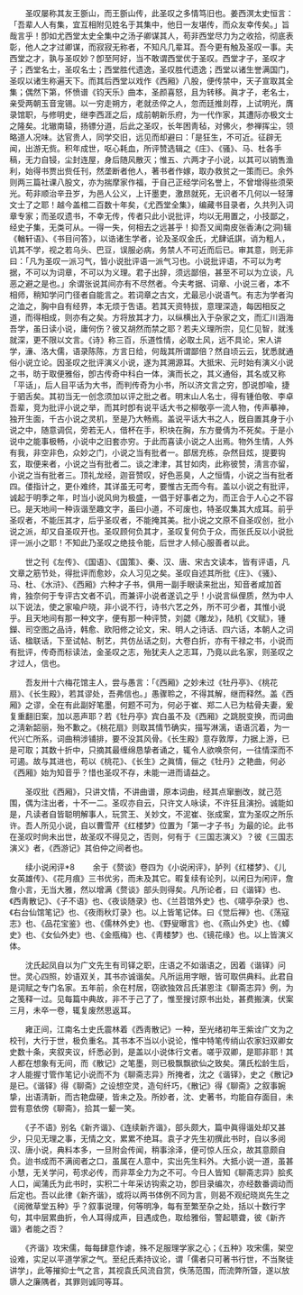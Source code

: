 <!-- { "loadSidebar": true } -->
　　圣叹屡称其友王斵山，而王斵山传，此圣叹之多情笃旧也。姜西溟太史恒言：「吾辈人人有集，宜互相附见姓名于其集中，他日一友堪传，而众友幸传矣。」旨哉言乎！卽如尤西堂太史全集中之汤子卿谋其人，苟非西堂尽力为之收拾，彻底表彰，他人之才过卿谋，而寂寂无称者，不知凡几辈耳。吾今更有触及圣叹一事。夫西堂之才，孰与圣叹妙？卽至阿好，当不敢谓西堂优于圣叹。西堂才子，圣叹才子；西堂名士，圣叹名士；西堂胜代遗逸，圣叹胜代遗逸；西堂以诸生誉满国门，圣叹以诸生称遍天下。而其后西堂以戏作《西厢》八股，便传禁中，天子宣取其全集；偶然下第，怀愤谱《钧天乐》曲本，圣颜喜怒，且为转移。眞才子，老名士，亲受两朝玉音宠锡。以一穷走朔方，老就丞倅之人，忽而廷推剡荐，上试明光，膺录馆职，与修明史，继李西涯之后，成前朝新乐府，为一代作家，其遭际亦极文士之隆矣。北辙南辕，扬镖分道，后此之圣叹，长年困靑毡，对佛火，参禅挥尘，领略道人况味。达官贵人，同学交旧，远见而却避曰：「是狂生，不可近。征辟无闻，出游无赀。积年成世，呕心耗血，所评赞选辑之《庄》、《骚》、马、杜各手稿，无力自锓，尘封连屋，身后随风散灭；惟五、六两才子小说，以其可以销售渔利，始得书贾出赀任刊，然垄断者他人，著书者作嫁，取办救贫之一策而已。余外则两三篇社课八股文，亦为揣摩家作福，于自己正经学问名誉上，不曾增得些须荣光。苟非顺治辛丑岁，为邑人公义，上讦墨吏，激昂就死，无识者不几何以一轻薄文士了之耶！越今盖棺二百数十年矣，《尤西堂全集》，编藏书目录者，久共列入词章专家；而圣叹遗书，不幸无传，传者只此小说批评，均以无用置之，小技鄙之，经史子集，无类可从。一得一失，何相去之远甚乎！抑吾又闻南皮张香涛(之洞)辑《輶轩语》、《书目问答》，以诰诸生学者，论及圣叹金氏，尤肆诋諆，诮为粗人，讥其不学，视之若乌头、巴豆，误服必病，务禁人不可近而后已。审其意，则无非曰：「凡为圣叹一派习气，皆小说批评语一派气习也。小说批评语，不可以为考据，不可以为词章，不可以为义理。君子出辞，须远鄙倍，甚至不可以为立谈，凡恶之避之是也。」余谓张说其间亦有不尽然者。今夫考据、词章、小说三者，本不相师，稍知学问门径者自能言之。若词章之古文，尤最忌小说语气。有志为学者沟之洫之，胸中自有经界，本无烦于吿语。若其天资特拔，意理深造，每因相反之道，而得相成，则亦有之矣。方将放其才力，以纵横出入于杂家之文，而汇川涵海吾学，虽日读小说，庸何伤？彼又胡然而禁之耶？若夫义理所宗，见仁见智，就浅就深，更不限以文言。《诗》称三百，乐道性情，必取土风，远不具论，宋人讲学，濓、洛大儒，语录陈陈，方言日给，何哉其所谓鄙倍？然自顷云云，犹悉就通俗小说立论。因圣叹之批评演义小说，遂为其溯源耳。大抵宋、元时始有演义小说之书，昉于取便雅俗，卽古传奇中科白一体，演而长之，其义通俗，其名或又称「平话」，后人目平话为大书，而判传奇为小书，所以济文言之穷，卽说卽喩，捷于驷舌矣。其初当无一创念须加以评之批之者。明末山人名士，得有锺伯敬、李卓吾辈，竞为批评小说之举，而其时卽有说平话大书之柳敬亭一流人物，传声摹神，独开生面，千古小说之灵机，至是乃大畅焉。盖说平话大书之人，旣自置其身于小说之中，随意调侃，旁若无人，借杯在手，积块在胸，东方曼倩为不死矣。于是小说中之能事极畅，小说中之旧套亦穷。于此而喜读小说之人出焉。物外生情，人外有我，非空非色，众妙之门，小说之当有批者一。部居充栋，杂然目炫，提要钩玄，取便来者，小说之当有批者二。谈之津津，其甘如肉，此称彼赞，淸言亦留，小说之当有批者三。顶礼龙经，迦音赞叹，好色恶臭，人之恒情，小说之当有批者四。偻指计之，更仆难终，其详虽无可考，要惟古无而今有。盖以小说之有批评，诚起于明季之年，时当小说风尙为极盛，一倡于好事者之为，而正合于人心之不容已。是天地间一种诙谐至趣文字，虽曰小道，不可废也，特圣叹集其大成耳。前乎圣叹者，不能压其才，后乎圣叹者，不能掩其美。批小说之文原不自圣叹创，批小说之派，却又自圣叹开也。圣叹顾何负其才，圣叹复何负于众，而张氏反以小说批评一派小之耶！不知此乃圣叹之绝技令能，后世才人倾心服善者以此。 

　　世之刊《左传》、《国语》、《国策》、秦、汉、唐、宋古文读本，皆有评语，凡文章之筋节处，得批评而愈妙，众人习见之矣。圣叹自述其所批《庄》、《骚》、马、杜、《水浒》、《西厢》六种才子书，俱用一副手眼读来批出，知音者咸加首肯，独奈何于专评古文者不讥，而兼评小说者遂讥之乎！小说言纵俚质，然为中人以下说法，使之家喩户晓，非小说不行，诗书六艺之外，所不可少者，其惟小说乎。且天地间有那一种文字，便有那一种评赞，刘勰《雕龙》，陆机《文赋》，锺鑅、司空图之品诗，韩愈、欧阳修之论文，宋、明人之诗话、四六话，本朝人之词话、楹联话，下至试帖、制艺，共仿丛话之刻，大卷白折，亦有干禄之书，小说而有批评，传奇而标读法，金圣叹之志，殆犹夫人之志耳，乃竟以此名家，则圣叹之才过人，信也。 

　　吾友卅十六梅花馆主人，尝与愚言：「《西厢》之妙未过《牡丹亭》、《桃花扇》、《长生殿》，若其谬处，吾弗信也。」愚骤聆之，不得其解，继而释然。盖《西厢》之谬，全在有此副好笔墨，何题不可为，何必于崔、郑二人已为枯骨夫妻，爰复重翻旧案，加以恶声耶？若《牡丹亭》宾白虽不及《西厢》之跳脱变换，而词曲之淸新韶丽，殆不歉之。《桃花扇》则取其情节确实，描写淋漓，语语沉着，为一代兴亡所系，词曲稍涉铺排，要不没其风骨。《长生殿》意存敦厚，力据上游，已是可取；其数十折中，只摘其最缠绵恳挚者诵之，辄令人欲唤奈何，一往情深而不可遏。故与其进也，苟以《桃花》、《长生》之眞情，俪之《牡丹》之艳曲，何必《西厢》始为知音乎？惜也圣叹不存，未能一进而请益之。 

　　圣叹批《西厢》，只讲文情，不讲曲谱，原本词曲，经其点窜删改，就己范围，偶为注出者，十不一二。圣叹亦自云，只许文人咏读，不许狂且演扮。诚能如是，凡读者自皆聪明解事人，玩赏王、关妙文，不泥崔、张成案，宜为圣叹之所乐许。吾人所见小说，自以曹雪芹《红楼梦》位置为「第一才子书」为最的论。此书在圣叹时尙未出世，故圣叹不得见之，否则，何有于《三国志演义》？彼《三国志演义》者，《西游记》其伯仲之间者也。 

　　续小说闲评*8 
　　余于《赘谈》卷四为《小说闲评》，胪列《红楼梦》、《儿女英雄传》、《花月痕》三书优劣，而未及其它。暇复续有论列，以闲日为闲评，詹詹小言，无当大雅，然以增满《赘谈》部头则得矣。凡所论者，曰《谐铎》也、《西靑散记》、《子不语》也、《夜谈随录》也、《兰苕馆外史》也、《啸亭杂录》也、《右台仙馆笔记》也、《夜雨秋灯录》也。以上皆笔记体。曰《觉后禅》也、《荡寇志》也、《品花宝鉴》也、《儒林外史》也、《野叟曝言》也、《燕山外史》也、《蟫史》也、《女仙外史》也、《金甁梅》也、《靑楼梦》也、《镜花缘》也。以上皆演义体。  

　　沈氏起凤自以为广文先生有司铎之职，庄语之不如谐语之，因着《谐铎》问世。灵心四照，妙语双关，其书亦诚谐矣。凡所运用字眼，皆可取供典料。此君自是词赋之专门名家。五年前，余在村居，窃欲独效吕氏湛恩注《聊斋志异》例，为之笺释一过。见每篇中典故，非不于己了了，惟至搜讨原书出处，甚费搬演，伏案三月，未卒一卷，辄复废然思返耳。 

　　雍正间，江南名士史氏震林着《西靑散记》一种，至光绪初年王紫诠广文为之校刊，大行于世，极负重名。其书本不当以小说论，惟中特笔传绡山农家妇双卿女史数十条，夹叙夹议，纤悉必到，是盖以小说体行文者。嗟乎双卿，是耶非耶！其人都在想象有无间，而《散记》之笔墨，则已极飘飘欲仙之致矣。蒲氏松龄生后，才人能握寸管作笔记小说而不为《聊斋志异》所掩者，沈之《谐铎》，史之《散记》是已。《谐铎》得《聊斋》之设想空灵，造句纤巧，《散记》得《聊斋》之叙事婉挚，出语淸新，而古艳盘硬，皆未之及。所妙者，沈、史著书，均能自存面目，未尝有意依傍《聊斋》，拾其一颦一笑。 

　　《子不语》别名《新齐谐》、《连续新齐谐》，部头颇大，篇中眞得谐处却又甚少，只见无理之事，无情之文，累累不绝耳。袁子才先生初撰此书时，自以多阅汉、唐小说，典料本多，一旦附会传闻，稍事涂泽，便可惊人压众，故其意颇自负。迨书成而不满阅者之口，虽属在人意中，实出先生料外。大抵小说一道，虽甚小慧，无关学问，苟求必传，而非萃全力为之不可。今日人皆知《聊斋志异》脍炙人口，闻蒲氏为此书时，实积二十年采访钩索之功，卽目录编次，亦经数番调动而后定也。吾以此律《新齐谐》，或将以两书体例不同为言，则曷不观纪晓岚先生之《阅微草堂五种》乎？叙事说理，何等明净，每有至繁至杂之处，括以十数行字句，其中层累曲折，令人耳得成声，目遇成色，取给雅俗，警起聩聋，彼《新齐谐》者能之否？ 

　　《齐谐》攻宋儒，每每肆意作谑，殊不足服理学家之心；《五种》攻宋儒，架空设难，实足以平道学家之气。至纪氏素持议论，谓「儒者只可著书行世，不当聚徒讲学」，此等摧抑士气之言，其视袁氏风流自赏，佚荡范围，而流弊所曁，遂以放隳人之廉隅者，其罪则诚同等耳。 


